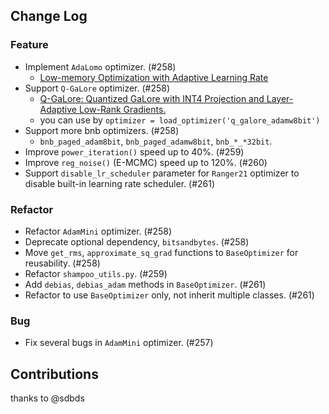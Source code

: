 ## Change Log

### Feature

* Implement `AdaLomo` optimizer. (#258)
    * [Low-memory Optimization with Adaptive Learning Rate](https://arxiv.org/abs/2310.10195) 
* Support `Q-GaLore` optimizer. (#258)
    * [Q-GaLore: Quantized GaLore with INT4 Projection and Layer-Adaptive Low-Rank Gradients.](https://arxiv.org/abs/2407.08296)
    * you can use by `optimizer = load_optimizer('q_galore_adamw8bit')`
* Support more bnb optimizers. (#258)
    * `bnb_paged_adam8bit`, `bnb_paged_adamw8bit`, `bnb_*_*32bit`.
* Improve `power_iteration()` speed up to 40%. (#259)
* Improve `reg_noise()` (E-MCMC) speed up to 120%. (#260)
* Support `disable_lr_scheduler` parameter for `Ranger21` optimizer to disable built-in learning rate scheduler. (#261)

### Refactor

* Refactor `AdamMini` optimizer. (#258)
* Deprecate optional dependency, `bitsandbytes`. (#258)
* Move `get_rms`, `approximate_sq_grad` functions to `BaseOptimizer` for reusability. (#258)
* Refactor `shampoo_utils.py`. (#259)
* Add `debias`, `debias_adam` methods in `BaseOptimizer`. (#261)
* Refactor to use `BaseOptimizer` only, not inherit multiple classes. (#261)

### Bug

* Fix several bugs in `AdamMini` optimizer. (#257)

## Contributions

thanks to @sdbds
